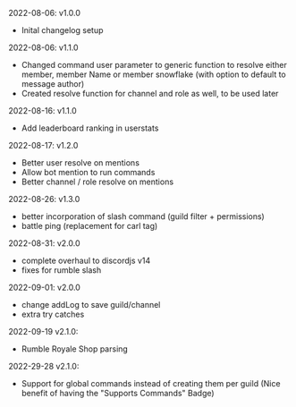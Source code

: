 2022-08-06: v1.0.0
- Inital changelog setup

2022-08-06: v1.1.0
- Changed command user parameter to generic function to resolve either member, member Name or member snowflake (with option to default to message author)
- Created resolve function for channel and role as well, to be used later

2022-08-16: v1.1.0
- Add leaderboard ranking in userstats

2022-08-17: v1.2.0
- Better user resolve on mentions
- Allow bot mention to run commands
- Better channel / role resolve on mentions

2022-08-26: v1.3.0
- better incorporation of slash command (guild filter + permissions)
- battle ping (replacement for carl tag)

2022-08-31: v2.0.0
- complete overhaul to discordjs v14
- fixes for rumble slash

2022-09-01: v2.0.0
- change addLog to save guild/channel
- extra try catches

2022-09-19 v2.1.0:
- Rumble Royale Shop parsing

2022-29-28 v2.1.0:
- Support for global commands instead of creating them per guild
  (Nice benefit of having the "Supports Commands" Badge)